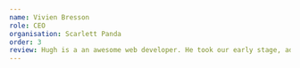 ```yaml
---
name: Vivien Bresson
role: CEO
organisation: Scarlett Panda
order: 3
review: Hugh is a an awesome web developer. He took our early stage, ad hoc prototype and rewrote it into an app ready for the real world in a couple of days. His ability to iterate quickly and find creative solutions helped us to build out multiple new features in a short space of time whilst we were finding our product market fit. We’ve been able to grow up to tens of thousands of users thanks to his work. I will definitely give him a shout when my next web development need arises.
---
```

